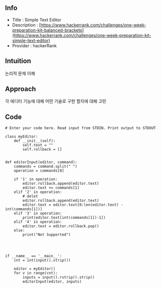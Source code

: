 ## Info
- Title : Simple Text Editor
- Description : [https://www.hackerrank.com/challenges/one-week-preparation-kit-balanced-brackets](https://www.hackerrank.com/challenges/one-week-preparation-kit-simple-text-editor)
- Provider : hackerRank

## Intuition
논리적 문제 이해
## Approach
<!-- Describe your approach to solving the problem. -->
각 에디터 기능에 대해 어떤 기술로 구현 할지에 대해 고민

## Code
```
# Enter your code here. Read input from STDIN. Print output to STDOUT

class myEditor:
    def __init__(self):
        self.text = ""
        self.rollback = []
    
    
def editorInput(editor, command):
    commands = command.split(" ")
    operation = commands[0]
    
    if '1' in operation:
        editor.rollback.append(editor.text)
        editor.text += commands[1]
    elif '2' in operation:
        # delet
        editor.rollback.append(editor.text)
        editor.text = editor.text[0:len(editor.text) - int(commands[1])]
    elif '3' in operation:
        print(editor.text[int(commands[1])-1])
    elif '4' in operation:
        editor.text = editor.rollback.pop()
    else:
        print("Not Supported")
        



if __name__ == '__main__':
    cnt = int(input().strip())
    
    editor = myEditor()
    for v in range(cnt):
        inputs = input().rstrip().strip()
        editorInput(editor, inputs)
    
    
```
